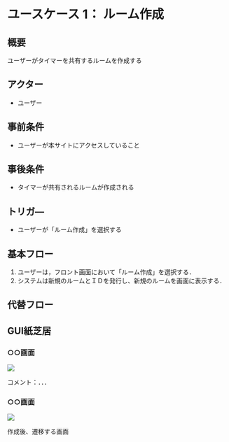 # ユースケース 1： ルーム作成

## 概要
ユーザーがタイマーを共有するルームを作成する

## アクター
- ユーザー

## 事前条件
- ユーザーが本サイトにアクセスしていること

## 事後条件
- タイマーが共有されるルームが作成される

## トリガ―
- ユーザーが「ルーム作成」を選択する

## 基本フロー
1. ユーザーは，フロント画面において「ルーム作成」を選択する．
2. システムは新規のルームとＩＤを発行し、新規のルームを画面に表示する．

## 代替フロー

## GUI紙芝居
### ○○画面
<img src="lobby.png">

コメント：．．．

### ○○画面
<img src="room_img.png">

作成後、遷移する画面

